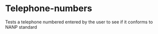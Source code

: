 # Telephone-numbers
Tests a telephone numbered entered by the user to see if it conforms to NANP standard
